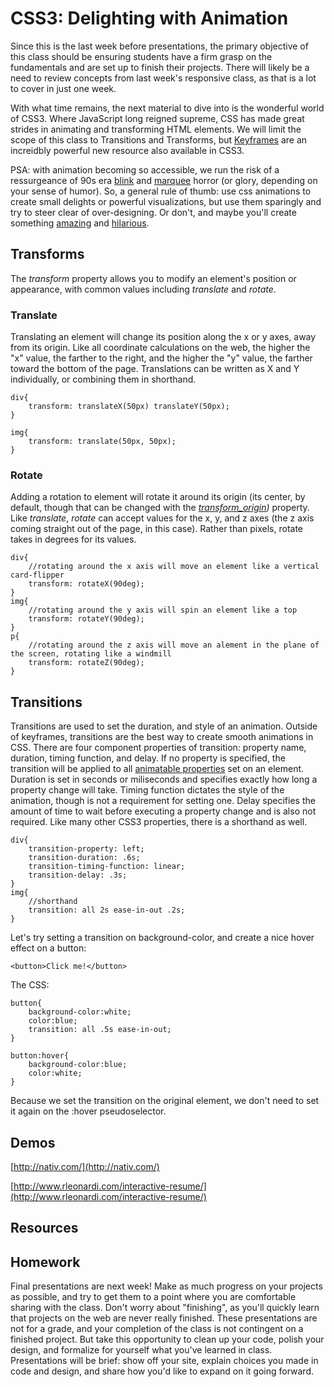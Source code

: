 # CSS3: Delighting with Animation

Since this is the last week before presentations, the primary objective of this class should be ensuring students have a firm grasp on the fundamentals and are set up to finish their projects. There will likely be a need to review concepts from last week's responsive class, as that is a lot to cover in just one week.

With what time remains, the next material to dive into is the wonderful world of CSS3. Where JavaScript long reigned supreme, CSS has made great strides in animating and transforming HTML elements. We will limit the scope of this class to Transitions and Transforms, but [Keyframes](http://www.smashingmagazine.com/2011/05/17/an-introduction-to-css3-keyframe-animations/) are an increidbly powerful new resource also available in CSS3.

PSA: with animation becoming so accessible, we run the risk of a ressurgeance of 90s era [blink](https://developer.mozilla.org/en-US/docs/Web/HTML/Element/blink) and [marquee](https://developer.mozilla.org/en-US/docs/Web/HTML/Element/marquee) horror (or glory, depending on your sense of humor). So, a general rule of thumb: use css animations to create small delights or powerful visualizations, but use them sparingly and try to steer clear of over-designing. Or don't, and maybe you'll create something [amazing](http://buttzlol.com/) and [hilarious](http://art.yale.edu/).

## Transforms

The _transform_ property allows you to modify an element's position or appearance, with common values including _translate_ and _rotate_.

### Translate

Translating an element will change its position along the x or y axes, away from its origin. Like all coordinate calculations on the web, the higher the "x" value, the farther to the right, and the higher the "y" value, the farther toward the bottom of the page. Translations can be written as X and Y individually, or combining them in shorthand.

	div{
    	transform: translateX(50px) translateY(50px);
    }
    
    img{
    	transform: translate(50px, 50px);
    }

### Rotate

Adding a rotation to element will rotate it around its origin (its center, by default, though that can be changed with the _[transform_origin](https://developer.mozilla.org/en-US/docs/Web/CSS/transform-origin))_ property. Like _translate_, _rotate_ can accept values for the x, y, and z axes (the z axis coming straight out of the page, in this case). Rather than pixels, rotate takes in degrees for its values.

	div{
    	//rotating around the x axis will move an element like a vertical card-flipper
    	transform: rotateX(90deg);
    }
    img{
    	//rotating around the y axis will spin an element like a top
    	transform: rotateY(90deg);
    }
    p{
    	//rotating around the z axis will move an alement in the plane of the screen, rotating like a windmill
        transform: rotateZ(90deg);
    }
    


## Transitions

Transitions are used to set the duration, and style of an animation. Outside of keyframes, transitions are the best way to create smooth animations in CSS. There are four component properties of transition: property name, duration, timing function, and delay. If no property is specified, the transition will be applied to all [animatable properties](https://developer.mozilla.org/en-US/docs/Web/CSS/CSS_animated_properties) set on an element. Duration is set in seconds or miliseconds and specifies exactly how long a property change will take. Timing function dictates the style of the animation, though is not a requirement for setting one. Delay specifies the amount of time to wait before executing a property change and is also not required. Like many other CSS3 properties, there is a shorthand as well.

	div{
    	transition-property: left;
        transition-duration: .6s;
        transition-timing-function: linear;
        transition-delay: .3s;
    }
    img{
    	//shorthand
    	transition: all 2s ease-in-out .2s;
    }

Let's try setting a transition on background-color, and create a nice hover effect on a button:

	<button>Click me!</button>
    
The CSS:

	button{
    	background-color:white;
        color:blue;
        transition: all .5s ease-in-out;
    }
    
    button:hover{
    	background-color:blue;
        color:white;
    }
    
Because we set the transition on the original element, we don't need to set it again on the :hover pseudoselector.



## Demos

[http://nativ.com/](http://nativ.com/)

[http://www.rleonardi.com/interactive-resume/](http://www.rleonardi.com/interactive-resume/)



## Resources

## Homework

Final presentations are next week! Make as much progress on your projects as possible, and try to get them to a point where you are comfortable sharing with the class. Don't worry about "finishing", as you'll quickly learn that projects on the web are never really finished. These presentations are not for a grade, and your completion of the class is not contingent on a finished project. But take this opportunity to clean up your code, polish your design, and formalize for yourself what you've learned in class. Presentations will be brief: show off your site, explain choices you made in code and design, and share how you'd like to expand on it going forward.

